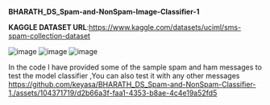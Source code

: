 **BHARATH_DS_Spam-and-NonSpam-Image-Classifier-1**

**KAGGLE DATASET URL**:https://www.kaggle.com/datasets/uciml/sms-spam-collection-dataset

![image](https://github.com/keyasa/BHARATH_DS_Spam-and-NonSpam-Classifier-1./assets/104371719/79579590-27e7-4036-93cc-06c27eba1142)
![image](https://github.com/keyasa/BHARATH_DS_Spam-and-NonSpam-Classifier-1./assets/104371719/2b614823-cffd-4de0-b058-c21e82844a60)
![image](https://github.com/keyasa/BHARATH_DS_Spam-and-NonSpam-Classifier-1./assets/104371719/d624cb20-d0d7-4a52-9ea1-84839771868b)


In the code I have provided some of the sample spam and ham messages to test the model classifier ,You can also test it with any other messages
https://github.com/keyasa/BHARATH_DS_Spam-and-NonSpam-Classifier-1./assets/104371719/d2b66a3f-faa1-4353-b8ae-4c4e19a52fd5


